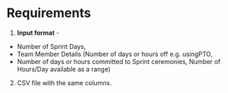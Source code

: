# Requirements

1. **Input format** - 
- Number of Sprint Days, 
- Team Member Details (Number of days or hours off e.g. usingPTO, 
- Number of days or hours committed to Sprint ceremonies, Number of Hours/Day available as a range)

2. CSV file with the same columns. 




